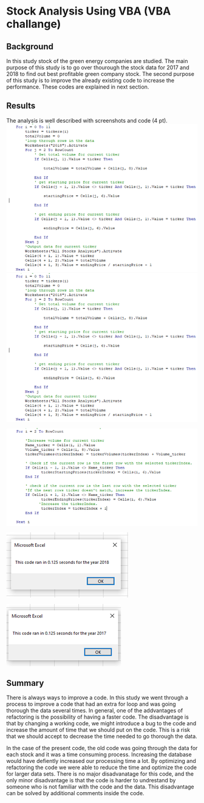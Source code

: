 # Stock Analysis Using VBA (VBA challange)
## Background
In this study stock of the green energy companies are studied. The main purpose of this study is to go over thourough the stock data for 2017 and 2018 to find out best profitable green company stock. The second purpose of this study is to improve the already existing code to increase the performance. These codes are explained in next section.
## Results
The analysis is well described with screenshots and code (4 pt).
![code_old.png](Resources/code_old.png)
![code_old.png](Resources/code_old.png)

![code_refactored.png](Resources/code_refactored.png)

![VBA_Challenge_2018.png](Resources/VBA_Challenge_2018.png)

![VBA_Challenge_2017.png](Resources/VBA_Challenge_2017.png)

## Summary
There is always ways to improve a code. In this study we went through a process to improve a code that had an extra for loop and was going thorough the data several times. In general, one of the addvantages of refactoring is the possibility of having a faster code. The disadvantage is that by changing a working code, we might introduce a bug to the code and increase the amount of time that we should put on the code. This is a risk that we should accept to decrease the time needed to go thorough the data.

In the case of the present code, the old code was going through the data for each stock and it was a time consuming process. Increasing the database would have defiently increased our processing time a lot. By optimizing and refactoring the code we were able to reduce the time and optimize the code for larger data sets. There is no major disadvanatage for this code, and the only minor disadvantage is that the code is harder to undrestand by someone who is not familiar with the code and the data. This disadvantage can be solved by additional comments inside the code.

